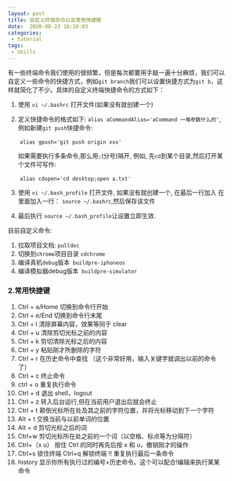 ```yaml
---
layout: post
title: 自定义终端命令以及常用快捷键
date:  2020-08-23 10:10:03
categories:
 - tutorial
tags:
 - Skills
---
```


有一些终端命令我们使用的很频繁，但是每次都要用手敲一遍十分麻烦，我们可以自定义一些命令的快捷方式，例如`git branch`我们可以设置快捷方式为`git b`，这样就简化了不少。具体的自定义终端快捷命令的方式如下：

1. 使用 `vi ~/.bashrc` 打开文件(如果没有就创建一个)

2. 定义快捷命令的格式如下: `alias aCommandAlias='aCommand 一堆参数什么的'`, 例如新建`git push`快捷命令:

   ​	`alias gpush='git push origin xxx'`

   如果需要执行多条命令,那么用`;`(分号)隔开, 例如, 先`cd`到某个目录,然后打开某个文件可写作:

   ​	`alias cdopen='cd desktop;open a.txt'`

3. 使用 `vi ~/.bash_profile` 打开文件, 如果没有就创建一个, 在最后一行加入 在里面加入一行：
   `source ~/.bashrc`,然后保存该文件

4. 最后执行  `source ~/.bash_profile`让设置立即生效.



目前自定义命令:

1. 拉取项目文档: `pulldoc`
2. 切换到`chrome`项目目录 `cdchrome`
3. 编译真机`debug`版本` buildpre-iphoneos`
4. 编译模拟器debug版本` buildpre-simulator`



### 2.常用快捷键

1. Ctrl + a/Home 切换到命令行开始  
2. Ctrl + e/End 切换到命令行末尾  
3. Ctrl + l 清除屏幕内容，效果等同于 clear  
4. Ctrl + u 清除剪切光标之前的内容  
5. Ctrl + k 剪切清除光标之后的内容  
6. Ctrl + y 粘贴刚才所删除的字符  
7. Ctrl + r 在历史命令中查找 （这个非常好用，输入关键字就调出以前的命令了）  
8. Ctrl + c 终止命令  
9. ctrl + o 重复执行命令  
10. Ctrl + d 退出 shell，logout  
11. Ctrl + z 转入后台运行,但在当前用户退出后就会终止  
12. Ctrl + t 颠倒光标所在处及其之前的字符位置，并将光标移动到下一个字符  
13. Alt + t 交换当前与以前单词的位置  
14. Alt + d 剪切光标之后的词  
15. Ctrl+w 剪切光标所在处之前的一个词（以空格、标点等为分隔符） 
16. Ctrl+（x u） 按住 Ctrl 的同时再先后按 x 和 u，撤销刚才的操作  
17. Ctrl+s 锁住终端 Ctrl+q 解锁终端 !! 重复执行最后一条命令  
18. history 显示你所有执行过的编号+历史命令。这个可以配合!编辑来执行某某命令 